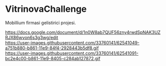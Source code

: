 # VitrinovaChallenge

Mobillium firmasi gelistirici projesi.

https://docs.google.com/document/d/1n0W8ab7QUF56zny4rwdSpNAK3UZRJX86wvon6s3g3wg/edit
<br>
https://user-images.githubusercontent.com/33760141/62541049-a751b880-b861-11e9-84f4-2928443b5df8.gif
<br>
https://user-images.githubusercontent.com/33760141/62541091-bc2e4c00-b861-11e9-8405-c284ab127872.gif
